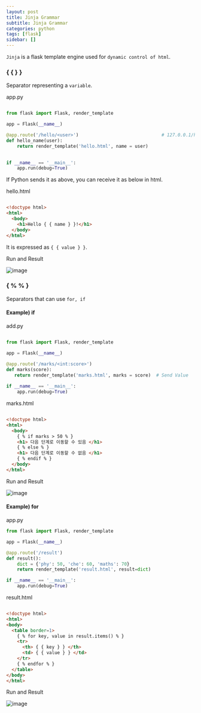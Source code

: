 ```yaml
---
layout: post
title: Jinja Grammar
subtitle: Jinja Grammar
categories: python
tags: [flask]
sidebar: []
---
```


`Jinja` is a flask template engine used for `dynamic control of html`.

### { {  } }

Separator representing a `variable`.

app.py

```python

from flask import Flask, render_template

app = Flask(__name__)

@app.route('/hello/<user>')                               # 127.0.0.1/hello/ input u want
def hello_name(user):
    return render_template('hello.html', name = user)

    
if __name__ == '__main__':
    app.run(debug=True)

```

If Python sends it as above, you can receive it as below in html.

hello.html

```html

<!doctype html>
<html>
  <body>
    <h1>Hello { { name } }!</h1>
  </body>
</html>

```

It is expressed as `{ { value } }`.


Run and Result

![image](https://user-images.githubusercontent.com/62547169/122875904-d4cd7f80-d36f-11eb-995f-fcbc25b504f0.png)



### { %  % }

Separators that can use `for, if`

#### Example) if

add.py

```python

from flask import Flask, render_template

app = Flask(__name__)

@app.route('/marks/<int:score>')
def marks(score):
   return render_template('marks.html', marks = score)  # Send Value
    
if __name__ == '__main__':
    app.run(debug=True)


```


marks.html

```html

<!doctype html>
<html>
  <body>
    { % if marks > 50 % }
    <h1> 다음 단계로 이동할 수 있음 </h1>
    { % else % }
    <h1> 다음 단계로 이동할 수 없음 </h1>
    { % endif % }
  </body>
</html>

```

Run and Result

![image](https://user-images.githubusercontent.com/62547169/122879792-3db6f680-d374-11eb-96e7-139321132026.png)


#### Example) for


app.py

```python
from flask import Flask, render_template

app = Flask(__name__)

@app.route('/result')
def result():
    dict = {'phy': 50, 'che': 60, 'maths': 70}
    return render_template('result.html', result=dict)

if __name__ == '__main__':
    app.run(debug=True)
```


result.html

```html

<!doctype html>
<html>
<body>
  <table border=1>
    { % for key, value in result.items() % }
    <tr>
      <th> { { key } } </th>
      <td> { { value } } </td>
    </tr>
    { % endfor % }
  </table>
</body>
</html>

```

Run and Result

![image](https://user-images.githubusercontent.com/62547169/122880739-4a881a00-d375-11eb-9481-3d0a478fae5f.png)

